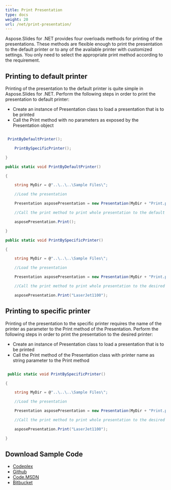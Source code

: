 ```yaml
---
title: Print Presentation
type: docs
weight: 20
url: /net/print-presentation/
---
```


Aspose.Slides for .NET provides four overloads methods for printing of the presentations. These methods are flexible enough to print the presentation to the default printer or to any of the available printer with customized settings. You only need to select the appropriate print method according to the requirement.
## **Printing to default printer**
Printing of the presentation to the default printer is quite simple in Aspose.Slides for .NET. Perform the following steps in order to print the presentation to default printer:

- Create an instance of Presentation class to load a presentation that is to be printed
- Call the Print method with no parameters as exposed by the Presentation object

``` csharp

 PrintByDefaultPrinter();

    PrintBySpecificPrinter();

}

public static void PrintByDefaultPrinter()

{

    string MyDir = @"..\..\..\Sample Files\";

    //Load the presentation

    Presentation asposePresentation = new Presentation(MyDir + "Print.pptx");

    //Call the print method to print whole presentation to the default printer

    asposePresentation.Print();

}

public static void PrintBySpecificPrinter()

{

    string MyDir = @"..\..\..\Sample Files\";

    //Load the presentation

    Presentation asposePresentation = new Presentation(MyDir + "Print.pptx");

    //Call the print method to print whole presentation to the desired printer

    asposePresentation.Print("LaserJet1100");


``` 
## **Printing to specific printer**
Printing of the presentation to the specific printer requires the name of the printer as parameter to the Print method of the Presentation. Perform the following steps in order to print the presentation to the desired printer:

- Create an instance of Presentation class to load a presentation that is to be printed
- Call the Print method of the Presentation class with printer name as string parameter to the Print method

``` csharp

 public static void PrintBySpecificPrinter()

{

    string MyDir = @"..\..\..\Sample Files\";

    //Load the presentation

    Presentation asposePresentation = new Presentation(MyDir + "Print.pptx");

    //Call the print method to print whole presentation to the desired printer

    asposePresentation.Print("LaserJet1100");

}

``` 
## **Download Sample Code**
- [Codeplex](https://asposeslidesopenxml.codeplex.com/releases/view/619597)
- [Github](https://github.com/aspose-slides/Aspose.Slides-for-.NET/releases/tag/MissingFeaturesAsposeSlidesForOpenXMLv1.1)
- [Code.MSDN](https://code.msdn.microsoft.com/AsposeSlides-Features-9866600c)
- [Bitbucket](https://bitbucket.org/asposemarketplace/aspose-for-openxml/downloads/Print%20Presentation%20%28Aspose.Slides%29.zip)
